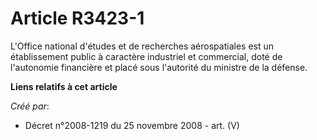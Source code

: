 # Article R3423-1

L'Office national d'études et de recherches aérospatiales est un établissement public à caractère industriel et commercial,
doté de l'autonomie financière et placé sous l'autorité du ministre de la défense.

**Liens relatifs à cet article**

_Créé par_:

  - Décret n°2008-1219 du 25 novembre 2008 - art. (V)
